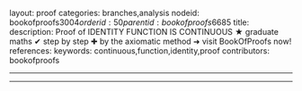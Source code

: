 layout: proof
categories: branches,analysis
nodeid: bookofproofs$3004
orderid: 50
parentid: bookofproofs$6685
title: 
description:  Proof of IDENTITY FUNCTION IS CONTINUOUS &#9733; graduate maths &#10004; step by step &#10010; by the axiomatic method &#10140; visit BookOfProofs now!
references: 
keywords: continuous,function,identity,proof
contributors: bookofproofs

---


---

